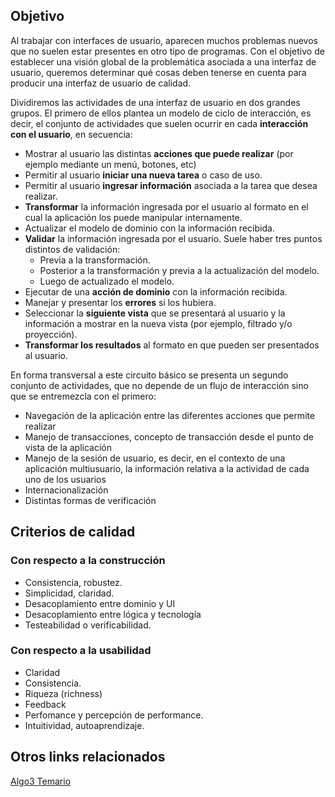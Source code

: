 Objetivo
--------

Al trabajar con interfaces de usuario, aparecen muchos problemas nuevos que no suelen estar presentes en otro tipo de programas. Con el objetivo de establecer una visión global de la problemática asociada a una interfaz de usuario, queremos determinar qué cosas deben tenerse en cuenta para producir una interfaz de usuario de calidad.

Dividiremos las actividades de una interfaz de usuario en dos grandes grupos. El primero de ellos plantea un modelo de ciclo de interacción, es decir, el conjunto de actividades que suelen ocurrir en cada **interacción con el usuario**, en secuencia:

-   Mostrar al usuario las distintas **acciones que puede realizar** (por ejemplo mediante un menú, botones, etc)
-   Permitir al usuario **iniciar una nueva tarea** o caso de uso.
-   Permitir al usuario **ingresar información** asociada a la tarea que desea realizar.
-   **Transformar** la información ingresada por el usuario al formato en el cual la aplicación los puede manipular internamente.
-   Actualizar el modelo de dominio con la información recibida.
-   **Validar** la información ingresada por el usuario. Suele haber tres puntos distintos de validación:
    -   Previa a la transformación.
    -   Posterior a la transformación y previa a la actualización del modelo.
    -   Luego de actualizado el modelo.
-   Ejecutar de una **acción de dominio** con la información recibida.
-   Manejar y presentar los **errores** si los hubiera.
-   Seleccionar la **siguiente vista** que se presentará al usuario y la información a mostrar en la nueva vista (por ejemplo, filtrado y/o proyección).
-   **Transformar los resultados** al formato en que pueden ser presentados al usuario.

En forma transversal a este circuito básico se presenta un segundo conjunto de actividades, que no depende de un flujo de interacción sino que se entremezcla con el primero:

-   Navegación de la aplicación entre las diferentes acciones que permite realizar
-   Manejo de transacciones, concepto de transacción desde el punto de vista de la aplicación
-   Manejo de la sesión de usuario, es decir, en el contexto de una aplicación multiusuario, la información relativa a la actividad de cada uno de los usuarios
-   Internacionalización
-   Distintas formas de verificación

Criterios de calidad
--------------------

### Con respecto a la construcción

-   Consistencia, robustez.
-   Simplicidad, claridad.
-   Desacoplamiento entre dominio y UI
-   Desacoplamiento entre lógica y tecnología
-   Testeabilidad o verificabilidad.

### Con respecto a la usabilidad

-   Claridad
-   Consistencia.
-   Riqueza (richness)
-   Feedback
-   Perfomance y percepción de performance.
-   Intuitividad, autoaprendizaje.

Otros links relacionados
------------------------

[Algo3 Temario](algo3-temario.md)
